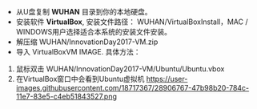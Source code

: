 - 从U盘复制 **WUHAN** 目录到你的本地硬盘。
- 安装软件 **VirtualBox**, 安装文件路径： WUHAN/VirtualBoxInstall，MAC / WINDOWS用户选择适合本系统的安装文件安装。
- 解压缩 WUHAN/InnovationDay2017-VM.zip
- 导入 VirtualBoxVM IMAGE. 具体方法：
1. 鼠标双击 WUHAN/InnovationDay2017-VM/Ubuntu/Ubuntu.vbox
2. 在VirtualBox窗口中会看到Ubuntu虚拟机
https://user-images.githubusercontent.com/18717367/28906767-47b98b20-784c-11e7-83e5-c4eb51843527.png
